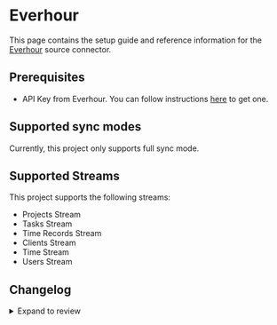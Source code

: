 # Everhour

This page contains the setup guide and reference information for the [Everhour](https://everhour.com/) source connector.

## Prerequisites

- API Key from Everhour. You can follow instructions [here](https://everhour.docs.apiary.io/#) to get one.

## Supported sync modes

Currently, this project only supports full sync mode.

## Supported Streams

This project supports the following streams:

- Projects Stream
- Tasks Stream
- Time Records Stream
- Clients Stream
- Time Stream
- Users Stream

## Changelog

<details>
  <summary>Expand to review</summary>

| Version | Date       | Pull Request                                             | Subject         |
|:--------|:-----------| :------------------------------------------------------- | :-------------- |
| 0.2.15 | 2025-03-29 | [56522](https://github.com/airbytehq/airbyte/pull/56522) | Update dependencies |
| 0.2.14 | 2025-03-22 | [55948](https://github.com/airbytehq/airbyte/pull/55948) | Update dependencies |
| 0.2.13 | 2025-03-08 | [55332](https://github.com/airbytehq/airbyte/pull/55332) | Update dependencies |
| 0.2.12 | 2025-03-01 | [54410](https://github.com/airbytehq/airbyte/pull/54410) | Update dependencies |
| 0.2.11 | 2025-02-15 | [53704](https://github.com/airbytehq/airbyte/pull/53704) | Update dependencies |
| 0.2.10 | 2025-02-08 | [53337](https://github.com/airbytehq/airbyte/pull/53337) | Update dependencies |
| 0.2.9 | 2025-02-01 | [52371](https://github.com/airbytehq/airbyte/pull/52371) | Update dependencies |
| 0.2.8 | 2025-01-18 | [51680](https://github.com/airbytehq/airbyte/pull/51680) | Update dependencies |
| 0.2.7 | 2025-01-11 | [51058](https://github.com/airbytehq/airbyte/pull/51058) | Update dependencies |
| 0.2.6 | 2024-12-28 | [50518](https://github.com/airbytehq/airbyte/pull/50518) | Update dependencies |
| 0.2.5 | 2024-12-21 | [50012](https://github.com/airbytehq/airbyte/pull/50012) | Update dependencies |
| 0.2.4 | 2024-12-14 | [49539](https://github.com/airbytehq/airbyte/pull/49539) | Update dependencies |
| 0.2.3 | 2024-12-12 | [48147](https://github.com/airbytehq/airbyte/pull/48147) | Update dependencies |
| 0.2.2 | 2024-10-28 | [47508](https://github.com/airbytehq/airbyte/pull/47508) | Update dependencies |
| 0.2.1 | 2024-08-16 | [44196](https://github.com/airbytehq/airbyte/pull/44196) | Bump source-declarative-manifest version |
| 0.2.0 | 2024-08-15 | [44151](https://github.com/airbytehq/airbyte/pull/44151) | Refactor connector to manifest-only format |
| 0.1.13 | 2024-08-10 | [43561](https://github.com/airbytehq/airbyte/pull/43561) | Update dependencies |
| 0.1.12 | 2024-08-03 | [43205](https://github.com/airbytehq/airbyte/pull/43205) | Update dependencies |
| 0.1.11 | 2024-07-27 | [42696](https://github.com/airbytehq/airbyte/pull/42696) | Update dependencies |
| 0.1.10 | 2024-07-20 | [42195](https://github.com/airbytehq/airbyte/pull/42195) | Update dependencies |
| 0.1.9 | 2024-07-13 | [41834](https://github.com/airbytehq/airbyte/pull/41834) | Update dependencies |
| 0.1.8 | 2024-07-10 | [41534](https://github.com/airbytehq/airbyte/pull/41534) | Update dependencies |
| 0.1.7 | 2024-07-09 | [41187](https://github.com/airbytehq/airbyte/pull/41187) | Update dependencies |
| 0.1.6 | 2024-07-06 | [40871](https://github.com/airbytehq/airbyte/pull/40871) | Update dependencies |
| 0.1.5 | 2024-06-25 | [40262](https://github.com/airbytehq/airbyte/pull/40262) | Update dependencies |
| 0.1.4 | 2024-06-22 | [40168](https://github.com/airbytehq/airbyte/pull/40168) | Update dependencies |
| 0.1.3 | 2024-06-19 | [38633](https://github.com/airbytehq/airbyte/pull/38633) | Make connector compatible with Builder |
| 0.1.2 | 2024-06-04 | [39079](https://github.com/airbytehq/airbyte/pull/39079) | [autopull] Upgrade base image to v1.2.1 |
| 0.1.1 | 2024-05-20 | [38410](https://github.com/airbytehq/airbyte/pull/38410) | [autopull] base image + poetry + up_to_date |
| 0.1.0 | 2023-02-28 | [23593](https://github.com/airbytehq/airbyte/pull/23593) | Initial Release |

</details>
